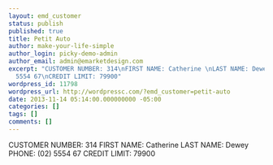 ```yaml
---
layout: emd_customer
status: publish
published: true
title: Petit Auto
author: make-your-life-simple
author_login: picky-demo-admin
author_email: admin@emarketdesign.com
excerpt: "CUSTOMER NUMBER: 314\nFIRST NAME: Catherine \nLAST NAME: Dewey\nPHONE: (02)
  5554 67\nCREDIT LIMIT: 79900"
wordpress_id: 11798
wordpress_url: http://wordpressc.com/?emd_customer=petit-auto
date: 2013-11-14 05:14:00.000000000 -05:00
categories: []
tags: []
comments: []
---
```

CUSTOMER NUMBER: 314
FIRST NAME: Catherine 
LAST NAME: Dewey
PHONE: (02) 5554 67
CREDIT LIMIT: 79900
